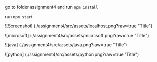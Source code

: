 go to folder assignment4 and run `npm install`

run `npm start`

![Screenshot] (./assignment4/src/assets/localhost.png?raw=true "Title")


![microsoft] (./assignment4/src/assets/microsoft.png?raw=true "Title")

![java] (./assignment4/src/assets/java.png?raw=true "Title")

![python] (./assignment4/src/assets/python.png?raw=true "Title")
